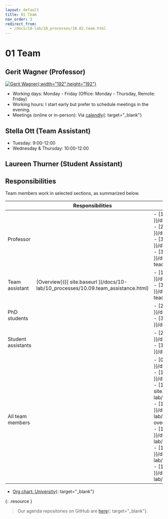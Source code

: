 ```yaml
---
layout: default
title: 01 Team
nav_order: 3
redirect_from:
  - /docs/10-lab/10_processes/10.02.team.html
---
```


# 01 Team

## Gerit Wagner (Professor)

[![Gerit Wagner](https://avatars.githubusercontent.com/u/3872815?v=4){:width="192" height="192"}](https://github.com/geritwagner)

- Working days: Monday - Friday (Office: Monday - Thursday, Remote: Friday)
- Working hours: I start early but prefer to schedule meetings in the evening.
- Meetings (online or in-person): Via [calendly](https://calendly.com/gerit-wagner/30min?month=2023-07){: target="_blank"}

## Stella Ott (Team Assistant)

- Tuesday: 9:00-12:00
- Wednesday & Thursday: 10:00-12:00

## Laureen Thurner (Student Assistant)

<!--
Availabilities are shared on a voluntary basis.
Availability information may refer to days in the office vs. remote, or preferred meeting days/times.
For teaching assistants, Calendly can be useful for communicating availabilities for online meetings.
-->

## Responsibilities

Team members work in selected sections, as summarized below.

|                               | Responsibilities | Main sections                                                                                                                                                                                                                                                                                                                                                                                                                   |
|-------------------------------|------------------|------------------------------------------------------------------------------------------------------------------------------------------------------------------------------------------------------------------------------------------------------------------------------------------------------------------------------------------------------------|
| Professor                     |                  | -  [10 Lab processes]({{ site.baseurl }}/docs/10-lab/10_processes/)<br> -  [20 Research processes]({{ site.baseurl }}/docs/20-research/20_processes/)<br> -  [30 Teaching processes]({{ site.baseurl }}/docs/30-teaching/30_processes/) <br>-  [30.02 Courses]({{ site.baseurl }}/docs/30-teaching/30_processes/30.02.courses.html)                                                                                                                                                                                                                                                                                            |
| Team assistant                | [Overview]({{ site.baseurl }}/docs/10-lab/10_processes/10.09.team_assistance.html)    | -  [10 Lab processes]({{ site.baseurl }}/docs/10-lab/10_processes/)<br> -  [30.02 Courses]({{ site.baseurl }}/docs/30-teaching/30_processes/30.02.courses.html)                                                                                                                                                                                                                                                                                             |
| PhD students                  |                  | -  [20 Research processes]({{ site.baseurl }}/docs/20-research/20_processes/)<br> -  [30 Teaching processes]({{ site.baseurl }}/docs/30-teaching/30_processes/)                                                                                                                                                                                                                                                                                              |
| Student assistants            |                  | -  [20 Research processes]({{ site.baseurl }}/docs/20-research/20_processes/) <br>-  [30 Teaching processes]({{ site.baseurl }}/docs/30-teaching/30_processes/)                                                                                                                                                                                                                                                                                                                                                              |
| All team members              |                  | -  [00 Goals]({{ site.baseurl }}/docs/00.goals.html)<br> -  [10.02 Org chart]({{ site.baseurl }}/docs/01.team.html)<br> -  [10.04 Standard operating procedures]({{ site.baseurl }}/docs/10-lab/10_processes/10.04.sop.html)<br> -  [10.05 Systems]({{ site.baseurl }}/docs/10-lab/10_processes/10.05.systems-overview.html)<br> -  [10.06 Resources]({{ site.baseurl }}/docs/10-lab/10_processes/10.06.resources.html)<br> -  [10.33 Vacation]({{ site.baseurl }}/docs/10-lab/10_processes/10.33.vacation.html)<br> -  [10.34 Development]({{ site.baseurl }}/docs/10-lab/10_processes/10.34.development.html)<br> |

- [Org chart: University](https://www.uni-bamberg.de/zuv/){: target="_blank"}

<!-- 
Team members and responsibilities (ideally with reference to specific categories)
other units
-->

{: .resource }
> Our agenda repositories on GitHub are [here](https://github.com/orgs/digital-work-lab/repositories?q=topic%3Aagenda){: target="_blank"}.

